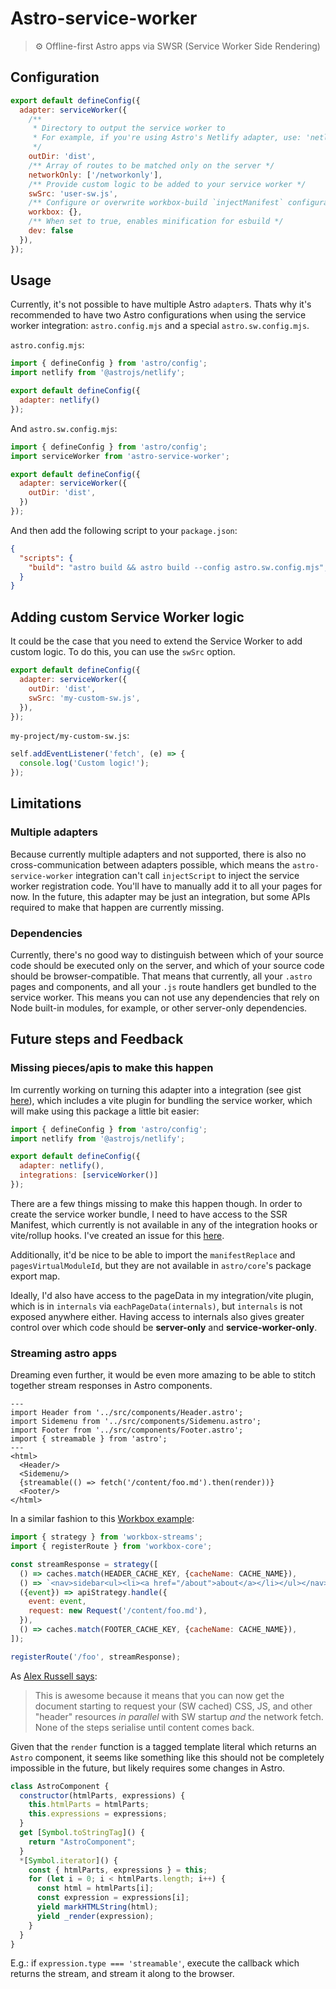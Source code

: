 # Astro-service-worker

> ⚙️ Offline-first Astro apps via SWSR (Service Worker Side Rendering)

## Configuration

```js
export default defineConfig({
  adapter: serviceWorker({
    /** 
     * Directory to output the service worker to 
     * For example, if you're using Astro's Netlify adapter, use: 'netlify'
     */
    outDir: 'dist',
    /** Array of routes to be matched only on the server */
    networkOnly: ['/networkonly'],
    /** Provide custom logic to be added to your service worker */
    swSrc: 'user-sw.js',
    /** Configure or overwrite workbox-build `injectManifest` configuration */
    workbox: {},
    /** When set to true, enables minification for esbuild */
    dev: false
  }),
});
```

## Usage

Currently, it's not possible to have multiple Astro `adapter`s. Thats why it's recommended to have two Astro configurations when using the service worker integration: `astro.config.mjs` and a special `astro.sw.config.mjs`.

`astro.config.mjs`:
```js
import { defineConfig } from 'astro/config';
import netlify from '@astrojs/netlify';

export default defineConfig({
  adapter: netlify()
});
```

And `astro.sw.config.mjs`:
```js
import { defineConfig } from 'astro/config';
import serviceWorker from 'astro-service-worker';

export default defineConfig({
  adapter: serviceWorker({
    outDir: 'dist',
  })
});
```

And then add the following script to your `package.json`:
```json
{
  "scripts": {
    "build": "astro build && astro build --config astro.sw.config.mjs",
  }
}
```

## Adding custom Service Worker logic

It could be the case that you need to extend the Service Worker to add custom logic. To do this, you can use the `swSrc` option.

```js
export default defineConfig({
  adapter: serviceWorker({
    outDir: 'dist',
    swSrc: 'my-custom-sw.js',
  }),
});
```

`my-project/my-custom-sw.js`:
```js
self.addEventListener('fetch', (e) => {
  console.log('Custom logic!');
});
```

## Limitations

### Multiple adapters

Because currently multiple adapters and not supported, there is also no cross-communication between adapters possible, which means the `astro-service-worker` integration can't call `injectScript` to inject the service worker registration code. You'll have to manually add it to all your pages for now. In the future, this adapter may be just an integration, but some APIs required to make that happen are currently missing.

### Dependencies
Currently, there's no good way to distinguish between which of your source code should be executed only on the server, and which of your source code should be browser-compatible. That means that currently, all your `.astro` pages and components, and all your `.js` route handlers get bundled to the service worker. This means you can not use any dependencies that rely on Node built-in modules, for example, or other server-only dependencies.


## Future steps and Feedback

### Missing pieces/apis to make this happen

Im currently working on turning this adapter into a integration (see gist [here](https://gist.github.com/thepassle/be9010c330d7524133a4cfcf0a1c2ea1)), which includes a vite plugin for bundling the service worker, which will make using this package a little bit easier:

```js
import { defineConfig } from 'astro/config';
import netlify from '@astrojs/netlify';

export default defineConfig({
  adapter: netlify(),
  integrations: [serviceWorker()]
});
```

There are a few things missing to make this happen though. In order to create the service worker bundle, I need to have access to the SSR Manifest, which currently is not available in any of the integration hooks or vite/rollup hooks. I've created an issue for this [here](https://github.com/withastro/astro/issues/3251). 

Additionally, it'd be nice to be able to import the `manifestReplace` and `pagesVirtualModuleId`, but they are not available in `astro/core`'s package export map.

Ideally, I'd also have access to the pageData in my integration/vite plugin, which is in `internals` via `eachPageData(internals)`, but `internals` is not exposed anywhere either. Having access to internals also gives greater control over which code should be **server-only** and **service-worker-only**.
### Streaming astro apps

Dreaming even further, it would be even more amazing to be able to stitch together stream responses in Astro components.

```astro
---
import Header from '../src/components/Header.astro';
import Sidemenu from '../src/components/Sidemenu.astro';
import Footer from '../src/components/Footer.astro';
import { streamable } from 'astro';
---
<html>
  <Header/>
  <Sidemenu/>
  {streamable(() => fetch('/content/foo.md').then(render))}
  <Footer/>
</html>
```

In a similar fashion to this [Workbox example](https://glitch.com/edit/#!/workbox-streams?path=sw.js%3A26%3A0):

```js
import { strategy } from 'workbox-streams';
import { registerRoute } from 'workbox-core';

const streamResponse = strategy([
  () => caches.match(HEADER_CACHE_KEY, {cacheName: CACHE_NAME}),
  () => `<nav>sidebar<ul><li><a href="/about">about</a></li></ul></nav>`,
  ({event}) => apiStrategy.handle({
    event: event,
    request: new Request('/content/foo.md'),
  }),
  () => caches.match(FOOTER_CACHE_KEY, {cacheName: CACHE_NAME}),
]);

registerRoute('/foo', streamResponse);
```

As [Alex Russell says](https://twitter.com/slightlylate/status/1520857711163834368?s=20&t=l08UhgLfeAR3apcz20BYZg):
> This is awesome because it means that you can now get the document starting to request your (SW cached) CSS, JS, and other "header" resources *in parallel* with SW startup *and* the network fetch. None of the steps serialise until content comes back.


Given that the `render` function is a tagged template literal which returns an `Astro` component, it seems like something like this should not be completely impossible in the future, but likely requires some changes in Astro.

```js
class AstroComponent {
  constructor(htmlParts, expressions) {
    this.htmlParts = htmlParts;
    this.expressions = expressions;
  }
  get [Symbol.toStringTag]() {
    return "AstroComponent";
  }
  *[Symbol.iterator]() {
    const { htmlParts, expressions } = this;
    for (let i = 0; i < htmlParts.length; i++) {
      const html = htmlParts[i];
      const expression = expressions[i];
      yield markHTMLString(html);
      yield _render(expression);
    }
  }
}
```

E.g.: if `expression.type === 'streamable'`, execute the callback which returns the stream, and stream it along to the browser.
